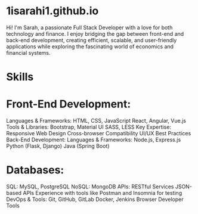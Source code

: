 # 1isarahi1.github.io

Hi! I'm Sarah, a passionate Full Stack Developer with a love for both technology and finance. I enjoy bridging the gap between front-end and back-end development, creating efficient, scalable, and user-friendly applications while exploring the fascinating world of economics and financial systems.

# Skills

# Front-End Development:
Languages & Frameworks:
HTML, CSS, JavaScript
React, Angular, Vue.js
Tools & Libraries:
Bootstrap, Material UI
SASS, LESS
Key Expertise:
Responsive Web Design
Cross-browser Compatibility
UI/UX Best Practices
Back-End Development:
Languages & Frameworks:
Node.js, Express.js
Python (Flask, Django)
Java (Spring Boot)

# Databases:
SQL: MySQL, PostgreSQL
NoSQL: MongoDB
APIs:
RESTful Services
JSON-based APIs
Experience with tools like Postman and Insomnia for testing
DevOps & Tools:
Git, GitHub, GitLab
Docker, Jenkins
Browser Developer Tools
